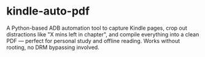 # kindle-auto-pdf
A Python-based ADB automation tool to capture Kindle pages, crop out distractions like "X mins left in chapter", and compile everything into a clean PDF — perfect for personal study and offline reading. Works without rooting, no DRM bypassing involved.
